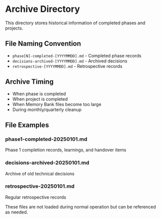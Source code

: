 # Archive Directory

This directory stores historical information of completed phases and projects.

## File Naming Convention
- `phase[N]-completed-[YYYYMMDD].md` - Completed phase records
- `decisions-archived-[YYYYMMDD].md` - Archived decisions
- `retrospective-[YYYYMMDD].md` - Retrospective records

## Archive Timing
- When phase is completed
- When project is completed
- When Memory Bank files become too large
- During monthly/quarterly cleanup

## File Examples

### phase1-completed-20250101.md
Phase 1 completion records, learnings, and handover items

### decisions-archived-20250101.md
Archive of old technical decisions

### retrospective-20250101.md
Regular retrospective records

These files are not loaded during normal operation but can be referenced as needed.